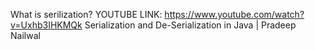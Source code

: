 What is serilization?
YOUTUBE LINK: https://www.youtube.com/watch?v=Uxhb3IHKMQk
Serialization and De-Serialization in Java | Pradeep Nailwal

